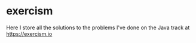 # exercism
Here I store all the solutions to the problems I've done on the Java track at https://exercism.io
